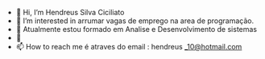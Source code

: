 - 👋 Hi, I’m Hendreus Silva Ciciliato
- 👀 I’m interested in  arrumar vagas de emprego na area de programação.
- 🌱  Atualmente  estou  formado em Analise e Desenvolvimento de sistemas
- 💞
- 📫 How to reach me  é atraves do email : hendreus _10@hotmail.com

<!---
Alhexzq1/Alhexzq1 is a ✨ special ✨ repository because its `README.md` (this file) appears on your GitHub profile.
You can click the Preview link to take a look at your changes.
--->
